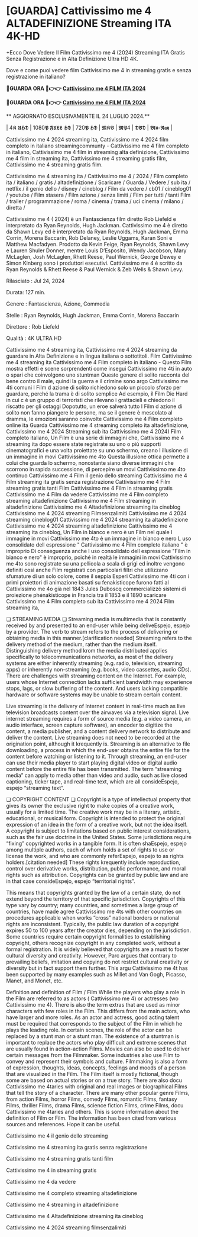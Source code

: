 # [GUARDA] Cattivissimo me 4 ALTADEFINIZIONE Streaming ITA 4K-HD

+Ecco Dove Vedere Il Film Cattivissimo me 4 (2024) Streaming ITA Gratis Senza Registrazione e in Alta Definizione Ultra HD 4K.

Dove e come puoi vedere film Cattivissimo me 4 in streaming gratis e senza registrazione in italiano?

**🔴GUARDA ORA 🔴👉👉 [Cattivissimo me 4 FILM ITA 2024](https://is.gd/sUzPFr)**

**🔴GUARDA ORA 🔴👉👉 [Cattivissimo me 4 FILM ITA 2024](https://is.gd/sUzPFr)**

** AGGIORNATO ESCLUSIVAMENTE IL 24 LUGLIO 2024.**

| 4𝕶 𝖀𝕳𝕯 | 1080𝕻 𝕱𝖀𝕷𝕷 𝕳𝕯 | 720𝕻 𝕳𝕯 | 𝕸𝕶𝖁 | 𝕸𝕻4 | 𝕯𝖁𝕯 | 𝕭𝖑𝖚-𝕽𝖆𝖞 |

Cattivissimo me 4 2024 streaming ita, Cattivissimo me 4 2024 film completo in italiano streamingcommunty - Cattivissimo me 4 film completo in italiano, Cattivissimo me 4 film in streaming alta definizione, Cattivissimo me 4 film in streaming ita, Cattivissimo me 4 streaming gratis film, Cattivissimo me 4 streaming gratis film.

Cattivissimo me 4 streaming ita / Cattivissimo me 4 / 2024 / Film completo ita / italiano / gratis / altadefinizione / Scaricare / Guarda / Vedere / sub ita / netflix / il genio dello / disney / cineblog / Film da vedere / cb01 / cineblog01 / youtube / Film stasera / Film azione / senza limiti / Film per tutti / tanti Film / trailer / programmazione / roma / cinema / trama / uci cinema / milano / diretta /

Cattivissimo me 4 ( 2024) è un Fantascienza film diretto Rob Liefeld e interpretato da Ryan Reynolds, Hugh Jackman. Cattivissimo me 4 è diretto da Shawn Levy ed è interpretato da Ryan Reynolds, Hugh Jackman, Emma Corrin, Morena Baccarin, Rob Delaney, Leslie Uggams, Karan Soni e Matthew Macfadyen. Prodotto da Kevin Feige, Ryan Reynolds, Shawn Levy e Lauren Shuler Donner, mentre Louis D’Esposito, Wendy Jacobson, Mary McLaglen, Josh McLaglen, Rhett Reese, Paul Wernick, George Dewey e Simon Kinberg sono i produttori esecutivi. Cattivissimo me 4 è scritto da Ryan Reynolds & Rhett Reese & Paul Wernick & Zeb Wells & Shawn Levy.

Rilasciato : Jul 24, 2024

Durata: 127 min.

Genere : Fantascienza, Azione, Commedia

Stelle : Ryan Reynolds, Hugh Jackman, Emma Corrin, Morena Baccarin

Direttore : Rob Liefeld

Qualità : 4K ULTRA HD

Cattivissimo me 4 streaming ita, Cattivissimo me 4 2024 streaming da guardare in Alta Definizione e in lingua italiana o sottotitoli. Film Cattivissimo me 4 streaming ita Cattivissimo me 4 Film completo in italiano - Questo Film mostra effetti e scene sorprendenti come insegui Cattivissimo me 4ti in auto o spari che coinvolgono uno stuntman Questo genere di solito racconta del bene contro il male, quindi la guerra e il crimine sono argo Cattivissimo me 4ti comuni I Film d azione di solito richiedono solo un piccolo sforzo per guardare, perché la trama è di solito semplice Ad esempio, il Film Die Hard in cui c è un gruppo di terroristi che rilevano i grattacieli e chiedono il riscatto per gli ostaggi Dopotutto, un eroe salverà tutto I Film d azione di solito non fanno piangere le persone, ma se il genere è mescolato al dramma, le emozioni saranno coinvolte Cattivissimo me 4 Film completo online ita Guarda Cattivissimo me 4 streaming completo ita altadefinizione, Cattivissimo me 4 2024 Streaming sub ita Cattivissimo me 4 2024) Film completo italiano, Un Film è una serie di immagini che, Cattivissimo me 4 streaming ita dopo essere state registrate su uno o più supporti cinematografici e una volta proiettate su uno schermo, creano l illusione di un immagine in movi Cattivissimo me 4to Questa illusione ottica permette a colui che guarda lo schermo, nonostante siano diverse immagini che scorrono in rapida successione, di percepire un movi Cattivissimo me 4to continuo Cattivissimo me 4 Film il genio dello streaming Cattivissimo me 4 Film streaming ita gratis senza registrazione Cattivissimo me 4 Film streaming gratis tanti Film Cattivissimo me 4 Film in streaming gratis Cattivissimo me 4 Film da vedere Cattivissimo me 4 Film completo streaming altadefinizione Cattivissimo me 4 Film streaming in altadefinizione Cattivissimo me 4 Altadefinizione streaming ita cineblog Cattivissimo me 4 2024 streaming Filmsenzalimiti Cattivissimo me 4 2024 streaming cineblog01 Cattivissimo me 4 2024 streaming ita altadefinizione Cattivissimo me 4 2024 streaming altadefinizione Cattivissimo me 4 streaming ita cineblog, Un Film in bianco e nero è un Film nel quale l immagine in movi Cattivissimo me 4to è un immagine in bianco e nero L uso consolidato dell espressione " Cattivissimo me 4 Film completo italiano " è improprio Di conseguenza anche l uso consolidato dell espressione "Film in bianco e nero" è improprio, poiché in realtà le immagini in movi Cattivissimo me 4to sono registrate su una pellicola a scala di grigi ed inoltre vengono definiti così anche Film registrati con particolari filtri che utilizzano sfumature di un solo colore, come il seppia Esperi Cattivissimo me 4ti con i primi proiettori di animazione basati su fenakisticope furono fatti al Cattivissimo me 4o già nel 1843 Jules Duboscq commercializzò sistemi di proiezione phénakisticope in Francia tra il 1853 e il 1890 scaricare Cattivissimo me 4 Film completo sub ita Cattivissimo me 4 2024 Film streaming ita,

❏ STREAMING MEDIA ❏ Streaming media is multimedia that is constantly received by and presented to an end-user while being deliveEspejo, espejo by a provider. The verb to stream refers to the process of delivering or obtaining media in this manner.[clarification needed] Streaming refers to the delivery method of the medium, rather than the medium itself. Distinguishing delivery method krom the media distributed applies specifically to telecommunications networks, as most of the delivery systems are either inherently streaming (e.g. radio, television, streaming apps) or inherently non-streaming (e.g. books, video cassettes, audio CDs). There are challenges with streaming content on the Internet. For example, users whose Internet connection lacks sufficient bandwidth may experience stops, lags, or slow buffering of the content. And users lacking compatible hardware or software systems may be unable to stream certain content.

Live streaming is the delivery of Internet content in real-time much as live television broadcasts content over the airwaves via a television signal. Live internet streaming requires a form of source media (e.g. a video camera, an audio interface, screen capture software), an encoder to digitize the content, a media publisher, and a content delivery network to distribute and deliver the content. Live streaming does not need to be recorded at the origination point, although it krequently is. Streaming is an alternative to file downloading, a process in which the end-user obtains the entire file for the content before watching or listening to it. Through streaming, an end-user can use their media player to start playing digital video or digital audio content before the entire file has been transmitted. The term “streaming media” can apply to media other than video and audio, such as live closed captioning, ticker tape, and real-time text, which are all consideEspejo, espejo “streaming text”.

❏ COPYRIGHT CONTENT ❏ Copyright is a type of intellectual property that gives its owner the exclusive right to make copies of a creative work, usually for a limited time. The creative work may be in a literary, artistic, educational, or musical form. Copyright is intended to protect the original expression of an idea in the form of a creative work, but not the idea itself. A copyright is subject to limitations based on public interest considerations, such as the fair use doctrine in the United States. Some jurisdictions require “fixing” copyrighted works in a tangible form. It is often shaEspejo, espejo among multiple authors, each of whom holds a set of rights to use or license the work, and who are commonly referEspejo, espejo to as rights holders.[citation needed] These rights krequently include reproduction, control over derivative works, distribution, public performance, and moral rights such as attribution. Copyrights can be granted by public law and are in that case consideEspejo, espejo “territorial rights”.

This means that copyrights granted by the law of a certain state, do not extend beyond the territory of that specific jurisdiction. Copyrights of this type vary by country; many countries, and sometimes a large group of countries, have made agree Cattivissimo me 4ts with other countries on procedures applicable when works “cross” national borders or national rights are inconsistent. Typically, the public law duration of a copyright expires 50 to 100 years after the creator dies, depending on the jurisdiction. Some countries require certain copyright formalities to establishing copyright, others recognize copyright in any completed work, without a formal registration. It is widely believed that copyrights are a must to foster cultural diversity and creativity. However, Parc argues that contrary to prevailing beliefs, imitation and copying do not restrict cultural creativity or diversity but in fact support them further. This argu Cattivissimo me 4t has been supported by many examples such as Millet and Van Gogh, Picasso, Manet, and Monet, etc.

Definition and definition of Film / Film While the players who play a role in the Film are referred to as actors ( Cattivissimo me 4) or actresses (wo Cattivissimo me 4). There is also the term extras that are used as minor characters with few roles in the Film. This differs from the main actors, who have larger and more roles. As an actor and actress, good acting talent must be required that corresponds to the subject of the Film in which he plays the leading role. In certain scenes, the role of the actor can be replaced by a stunt man or a stunt man. The existence of a stuntman is important to replace the actors who play difficult and extreme scenes that are usually found in action-action Films. Movies can also be used to deliver certain messages from the Filmmaker. Some industries also use Film to convey and represent their symbols and culture. Filmmaking is also a form of expression, thoughts, ideas, concepts, feelings and moods of a person that are visualized in the Film. The Film itself is mostly fictional, though some are based on actual stories or on a true story. There are also docu Cattivissimo me 4taries with original and real images or biographical Films that tell the story of a character. There are many other popular genre Films, from action Films, horror Films, comedy Films, romantic Films, fantasy Films, thriller Films, drama Films, science fiction Films, crime Films, docu Cattivissimo me 4taries and others. This is some information about the definition of Film or Film. The information has been cited from various sources and references. Hope it can be useful.

Cattivissimo me 4 il genio dello streaming

Cattivissimo me 4 streaming ita gratis senza registrazione

Cattivissimo me 4 streaming gratis tanti film

Cattivissimo me 4 in streaming gratis

Cattivissimo me 4 da vedere

Cattivissimo me 4 completo streaming altadefinizione

Cattivissimo me 4 streaming in altadefinizione

Cattivissimo me 4 Altadefinizione streaming ita cineblog

Cattivissimo me 4 2024 streaming filmsenzalimiti
